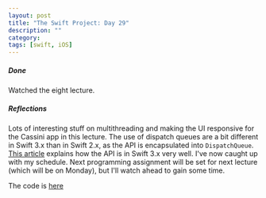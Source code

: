 ```yaml
---
layout: post
title: "The Swift Project: Day 29"
description: ""
category:
tags: [swift, iOS]
---
```


##### Done

Watched the eight lecture.


##### Reflections

Lots of interesting stuff on multithreading and making the UI responsive for the Cassini app in this lecture.  The use of dispatch queues are a bit different in Swift 3.x than in Swift 2.x, as the API is encapsulated into `DispatchQueue`. [This article](http://swiftable.io/2016/06/dispatch-queues-swift-3/) explains how the API is in Swift 3.x very well.  I've now caught up with my schedule. Next programming assignment will be set for next lecture (which will be on Monday), but I'll watch ahead to gain some time.

The code is [here](https://github.com/simengangstad/The-Swift-Project)
